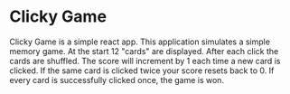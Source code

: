 # Clicky Game

Clicky Game is a simple react app.  This application simulates a simple memory game.  At the start 12 "cards" are displayed.  After each click the cards are shuffled.  The score will increment by 1 each time a new card is clicked. If the same card is clicked twice your score resets back to 0.  If every card is successfully clicked once, the game is won.


